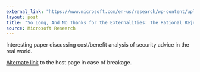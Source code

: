 ```yaml
---
external_link: "https://www.microsoft.com/en-us/research/wp-content/uploads/2016/02/SoLongAndNoThanks.pdf"
layout: post
title: "So Long, And No Thanks for the Externalities: The Rational Rejection of Security Advice by Users"
source: Microsoft Research
---
```


Interesting paper discussing cost/benefit analysis of security advice in the real world.

[Alternate link](https://www.microsoft.com/en-us/research/publication/so-long-and-no-thanks-for-the-externalities-the-rational-rejection-of-security-advice-by-users/) to the host page in case of breakage.
